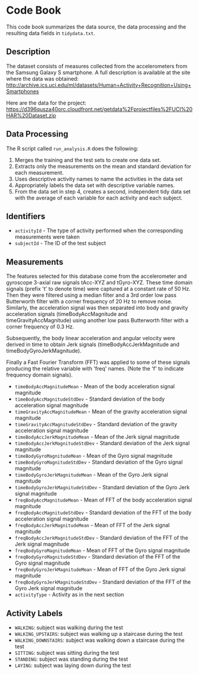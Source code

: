 # Code Book

This code book summarizes the data source, the data processing and the resulting data fields in `tidydata.txt`.

## Description

The dataset consists of measures collected from the accelerometers from the Samsung Galaxy S smartphone. A full description is available at the site where the data was obtained: http://archive.ics.uci.edu/ml/datasets/Human+Activity+Recognition+Using+Smartphones

Here are the data for the project: https://d396qusza40orc.cloudfront.net/getdata%2Fprojectfiles%2FUCI%20HAR%20Dataset.zip

## Data Processing
The R script called `run_analysis.R` does the following:

1. Merges the training and the test sets to create one data set.
2. Extracts only the measurements on the mean and standard deviation for each measurement.
3. Uses descriptive activity names to name the activities in the data set
4. Appropriately labels the data set with descriptive variable names.
5. From the data set in step 4, creates a second, independent tidy data set with the average of each variable for each activity and each subject.

## Identifiers

* `activityId` - The type of activity performed when the corresponding measurements were taken
* `subjectId` - The ID of the test subject

## Measurements

The features selected for this database come from the accelerometer and gyroscope 3-axial raw signals tAcc-XYZ and tGyro-XYZ. These time domain signals (prefix 't' to denote time) were captured at a constant rate of 50 Hz. Then they were filtered using a median filter and a 3rd order low pass Butterworth filter with a corner frequency of 20 Hz to remove noise. Similarly, the acceleration signal was then separated into body and gravity acceleration signals (timeBodyAccMagnitude and timeGravityAccMagnitude) using another low pass Butterworth filter with a corner frequency of 0.3 Hz. 

Subsequently, the body linear acceleration and angular velocity were derived in time to obtain Jerk signals (timeBodyAccJerkMagnitude and timeBodyGyroJerkMagnitude).

Finally a Fast Fourier Transform (FFT) was applied to some of these signals producing the relative variable with 'freq' names. (Note the 'f' to indicate frequency domain signals). 

* `timeBodyAccMagnitudeMean` - Mean of the body acceleration signal magnitude
* `timeBodyAccMagnitudeStdDev` - Standard deviation of the body acceleration signal magnitude
* `timeGravityAccMagnitudeMean` - Mean of the gravity acceleration signal magnitude
* `timeGravityAccMagnitudeStdDev` - Standard deviation of the gravity acceleration signal magnitude
* `timeBodyAccJerkMagnitudeMean` - Mean of the Jerk signal magnitude
* `timeBodyAccJerkMagnitudeStdDev` - Standard deviation of the Jerk signal magnitude
* `timeBodyGyroMagnitudeMean` - Mean of the Gyro signal magnitude
* `timeBodyGyroMagnitudeStdDev` - Standard deviation of the Gyro signal magnitude
* `timeBodyGyroJerkMagnitudeMean` - Mean of the Gyro Jerk signal magnitude
* `timeBodyGyroJerkMagnitudeStdDev` - Standard deviation of the Gyro Jerk signal magnitude
* `freqBodyAccMagnitudeMean` - Mean of FFT of the body acceleration signal magnitude
* `freqBodyAccMagnitudeStdDev` - Standard deviation of the FFT of the body acceleration signal magnitude
* `freqBodyAccJerkMagnitudeMean` - Mean of FFT of the Jerk signal magnitude
* `freqBodyAccJerkMagnitudeStdDev` - Standard deviation of the FFT of the Jerk signal magnitude
* `freqBodyGyroMagnitudeMean` - Mean of FFT of the Gyro signal magnitude
* `freqBodyGyroMagnitudeStdDev` - Standard deviation of the FFT of the Gyro signal magnitude
* `freqBodyGyroJerkMagnitudeMean` - Mean of FFT of the Gyro Jerk signal magnitude
* `freqBodyGyroJerkMagnitudeStdDev` - Standard deviation of the FFT of the Gyro Jerk signal magnitude
* `activityType` - Activity as in the next section

## Activity Labels

* `WALKING`: subject was walking during the test
* `WALKING_UPSTAIRS`: subject was walking up a staircase during the test
* `WALKING_DOWNSTAIRS`: subject was walking down a staircase during the test
* `SITTING`: subject was sitting during the test
* `STANDING`: subject was standing during the test
* `LAYING`: subject was laying down during the test

